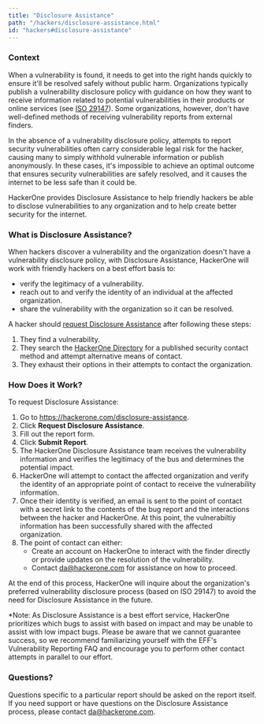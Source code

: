 ```yaml
---
title: "Disclosure Assistance"
path: "/hackers/disclosure-assistance.html"
id: "hackers#disclosure-assistance"
---
```


### Context
When a vulnerability is found, it needs to get into the right hands quickly to ensure it'll be resolved safely without public harm. Organizations typically publish a vulnerability disclosure policy with guidance on how they want to receive information related to potential vulnerabilities in their products or online services (see [ISO 29147](https://www.iso.org/standard/45170.html)). Some organizations, however, don't have well-defined methods of receiving vulnerability reports from external finders.

In the absence of a vulnerability disclosure policy, attempts to report security vulnerabilities often carry considerable legal risk for the hacker, causing many to simply withhold vulnerable information or publish anonymously. In these cases, it's impossible to achieve an optimal outcome that ensures security vulnerabilities are safely resolved, and it causes the internet to be less safe than it could be.

HackerOne provides Disclosure Assistance to help friendly hackers be able to disclose vulnerabilities to any organization and to help create better security for the internet.

### What is Disclosure Assistance?
When hackers discover a vulnerability and the organization doesn't have a vulnerability disclosure policy, with Disclosure Assistance, HackerOne will work with friendly hackers on a best effort basis to:
* verify the legitimacy of a vulnerability.
* reach out to and verify the identity of an individual at the affected organization.
* share the vulnerability with the organization so it can be resolved.

A hacker should [request Disclosure Assistance](https://hackerone.com/disclosure-assistance/disclosure_assistance_requests/new) after following these steps:
1. They find a vulnerability.
2. They search the [HackerOne Directory](https://hackerone.com/directory) for a published security contact method and attempt alternative means of contact.
3. They exhaust their options in their attempts to contact the organization.

### How Does it Work?
To request Disclosure Assistance:
1. Go to https://hackerone.com/disclosure-assistance.
2. Click **Request Disclosure Assistance**.
3. Fill out the report form.
4. Click **Submit Report**.
5. The HackerOne Disclosure Assistance team receives the vulnerability information and verifies the legitimacy of the bus and determines the potential impact.
6. HackerOne will attempt to contact the affected organization and verify the identity of an appropriate point of contact to receive the vulnerability information.
7. Once their identity is verified, an email is sent to the point of contact with a secret link to the contents of the bug report and the interactions between the hacker and HackerOne. At this point, the vulnerabiltiy information has been successfully shared with the affected organization.
8. The point of contact can either:
    * Create an account on HackerOne to interact with the finder directly or provide updates on the resolution of the vulnerability.
    * Contact da@hackerone.com for assistance on how to proceed.

At the end of this process, HackerOne will inquire about the organization's preferred vulnerability disclosure process (based on ISO 29147) to avoid the need for Disclosure Assistance in the future.

*Note: As Disclosure Assistance is a best effort service, HackerOne prioritizes which bugs to assist with based on impact and may be unable to assist with low impact bugs. Please be aware that we cannot guarantee success, so we recommend familiarizing yourself with the EFF's Vulnerability Reporting FAQ and encourage you to perform other contact attempts in parallel to our effort.

### Questions?
Questions specific to a particular report should be asked on the report itself. If you need support or have questions on the Disclosure Assistance process, please contact da@hackerone.com.
